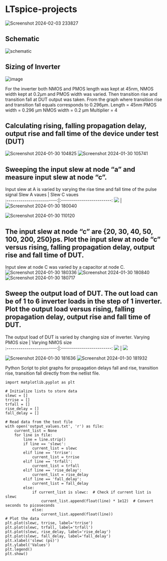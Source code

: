 # LTspice-projects
![Screenshot 2024-02-03 233827](https://github.com/DevinduDh/LTspice-projects/assets/76746921/6350ba8d-d0ab-436c-855f-a9477e3a8c2b)

## Schematic
![schematic](https://github.com/DevinduDh/LTspice-projects/assets/76746921/4ac23f47-d9b2-4f43-bcad-cda26d2e31f0)

## Sizing of Inverter
![image](https://github.com/DevinduDh/LTspice-projects/assets/76746921/cf4ec450-a655-4346-8fab-f02c9c45011d)

For the inverter both NMOS and PMOS length was kept at 45nm, NMOS width kept at 0.2µm and PMOS width was varied. Then transition rise and transition fall at DUT output was taken. From the graph where transition rise and transition fall equals corresponds to 0.296µm.
Length = 45nm
PMOS width = 0.296 µm
NMOS width = 0.2 µm
Multiplier = 4

## Calculating rising, falling propagation delay, output rise and fall time of the device under test (DUT)
![Screenshot 2024-01-30 104825](https://github.com/DevinduDh/LTspice-projects/assets/76746921/63505c33-52ad-417a-ada8-0beb59eed409)
![Screenshot 2024-01-30 105741](https://github.com/DevinduDh/LTspice-projects/assets/76746921/a0be0661-877e-4bf6-9804-8215652daefa)
## Sweeping the input slew at node “a” and measure input slew at node “c”.
Input slew at A is varied by varying the rise time and fall time of the pulse signal
Slew A vaues          |  Slew C vaues          
:-------------------------:|:-------------------------:
![](https://github.com/DevinduDh/LTspice-projects/assets/76746921/99c5f794-d6f4-4411-9aa0-1ddfe0c0a583)  |  ![Screenshot 2024-01-30 180040](https://github.com/DevinduDh/LTspice-projects/assets/76746921/8cf7f54a-d1d7-4a50-9bf1-41e6d6316748)


![Screenshot 2024-01-30 110120](https://github.com/DevinduDh/LTspice-projects/assets/76746921/0ee3b557-18d2-4162-8c9b-4ae81886a424)

## The input slew at node “c” are {20, 30, 40, 50, 100, 200, 250}ps. Plot the input slew at node “c” versus rising, falling propagation delay, output rise and fall time of DUT. 
Input slew at node C was varied by a capacitor at node C.
![Screenshot 2024-01-30 180336](https://github.com/DevinduDh/LTspice-projects/assets/76746921/a44e153a-78fb-4267-aa53-87903f7c7cae)
![Screenshot 2024-01-30 180840](https://github.com/DevinduDh/LTspice-projects/assets/76746921/1f730c0a-a65c-409a-bc46-b1aba3c08d84)
![Screenshot 2024-01-30 180717](https://github.com/DevinduDh/LTspice-projects/assets/76746921/19e5a566-ae5e-4d2d-8a16-c98093157110)

## Sweep the output load of DUT. The out load can be of 1 to 6 inverter loads in the step of 1 inverter. Plot the output load versus rising, falling propagation delay, output rise and fall time of DUT.
The output load of DUT is varied by changing size of inverter.
Varying PMOS size            |  Varying NMOS size      
:-------------------------:|:-------------------------:
![](https://github.com/DevinduDh/LTspice-projects/assets/76746921/530bbcd6-3aa0-4b47-9876-837cf63ef8ce)  |  ![](https://github.com/DevinduDh/LTspice-projects/assets/76746921/0fdbfab2-80e8-4daa-9336-04ee14957281)

![Screenshot 2024-01-30 181636](https://github.com/DevinduDh/LTspice-projects/assets/76746921/8ecc8473-b903-43bb-9730-1ae9237e142a)
![Screenshot 2024-01-30 181932](https://github.com/DevinduDh/LTspice-projects/assets/76746921/c8dbe49b-74aa-4732-beaf-09f49256e79a)

Python Script to plot graphs for propagation delays fall and rise, transition rise, transition fall directly from the netlist file.
```
import matplotlib.pyplot as plt

# Initialize lists to store data
slewc = []
trrise = []
trfall = []
rise_delay = []
fall_delay = []

# Read data from the text file
with open('output_values.txt', 'r') as file:
    current_list = None
    for line in file:
        line = line.strip()
        if line == 'slewc':
            current_list = slewc
        elif line == 'trrise':
            current_list = trrise
        elif line == 'trfall':
            current_list = trfall
        elif line == 'rise_delay':
            current_list = rise_delay
        elif line == 'fall_delay':
            current_list = fall_delay
        else:
            if current_list is slewc:  # Check if current list is slewc
                current_list.append(float(line) * 1e12)  # Convert seconds to picoseconds
            else:
                current_list.append(float(line))
# Plot the data
plt.plot(slewc, trrise, label='trrise')
plt.plot(slewc, trfall, label='trfall')
plt.plot(slewc, rise_delay, label='rise_delay')
plt.plot(slewc, fall_delay, label='fall_delay')
plt.xlabel('slewc (ps)')
plt.ylabel('Values')
plt.legend()
plt.show()
```








